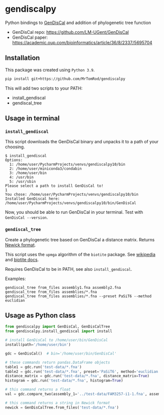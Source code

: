 # gendiscalpy

Python bindings to [GenDisCal](https://github.com/LM-UGent/GenDisCal) and addition of phylogenetic tree function

- GenDisCal repo: https://github.com/LM-UGent/GenDisCal
- GenDisCal paper: https://academic.oup.com/bioinformatics/article/36/8/2337/5695704

## Installation

This package was created using `Python 3.9`.

```bash
pip install git+https://github.com/MrTomRod/gendiscalpy
```

This will add two scripts to your PATH:

- install_gendiscal
- gendiscal_tree

## Usage in terminal

### `install_gendiscal`

This script downloads the GenDisCal binary and unpacks it to a path of your choosing.

```text
$ install_gendiscal 
Options:
  1: /home/user/PycharmProjects/venvs/gendiscalpy10/bin
  2: /home/user/miniconda3/condabin
  3: /home/user/bin
  4: /usr/bin
  5: /usr/sbin
Please select a path to install GenDisCal to!
1
You chose: /home/user/PycharmProjects/venvs/gendiscalpy10/bin
Installed GenDiscal here: /home/user/PycharmProjects/venvs/gendiscalpy10/bin/GenDisCal
```

Now, you should be able to run GenDisCal in your terminal. Test with `GenDisCal --version`.

### `gendiscal_tree`

Create a phylogenetic tree based on GenDisCal a distance matrix. Returns
[Newick format](https://en.wikipedia.org/wiki/Newick_format).

This script uses the `upmga` algorithm of the `biotite` package. See
[wikipedia](https://en.wikipedia.org/wiki/UPGMA) and
[biotite docs](https://www.biotite-python.org/apidoc/biotite.sequence.phylo.upgma.html).

Requires GenDisCal to be in PATH, see also `install_gendiscal`.

Examples:

````shell
gendiscal_tree from_files assembly1.fna assembly2.fna
gendiscal_tree from_files assemblies/*.fna
gendiscal_tree from_files assemblies/*.fna --preset PaSiT6 --method euclidian
````

## Usage as Python class

```python
from gendiscalpy import GenDisCal, GenDisCalTree
from gendiscalpy.install_gendiscal import install

# install GenDisCal to /home/user/bin/GenDisCal
install(path='/home/user/bin')

gdc = GenDisCal()  # bin='/home/user/bin/GenDisCal'

# these commands return pandas.DataFrame objects
table1 = gdc.run('test-data/*.fna')
table2 = gdc.run('test-data/*.fna', preset='PaSiT6', method='euclidian')
distance_matrix = gdc.run('test-data/*.fna', distance_matrix=True)
histogram = gdc.run('test-data/*.fna', histogram=True)

# this command returns a float
val = gdc.compare_two(assembly_1='../test-data/FAM3257-i1-1.fna', assembly_2='../test-data/FAM13496-i1-1.fna')

# this command returns a string in Newick format
newick = GenDisCalTree.from_files('test-data/*.fna')
```
